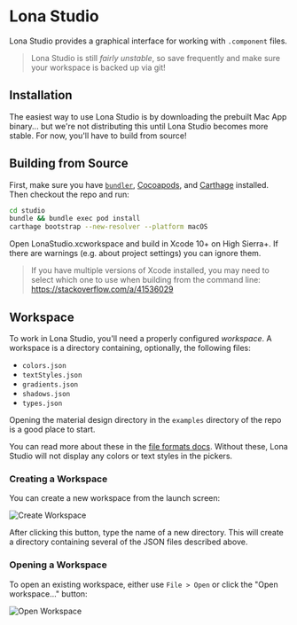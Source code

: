 # Lona Studio

Lona Studio provides a graphical interface for working with `.component` files.

> Lona Studio is still _fairly unstable_, so save frequently and make sure your workspace is backed up via git!

## Installation

The easiest way to use Lona Studio is by downloading the prebuilt Mac App binary... but we're not distributing this until Lona Studio becomes more stable. For now, you'll have to build from source!

## Building from Source

First, make sure you have [`bundler`](http://bundler.io/), [Cocoapods](https://cocoapods.org/), and [Carthage](https://github.com/Carthage/Carthage) installed. Then checkout the repo and run:

```bash
cd studio
bundle && bundle exec pod install
carthage bootstrap --new-resolver --platform macOS
```

Open LonaStudio.xcworkspace and build in Xcode 10+ on High Sierra+. If there are warnings (e.g. about project settings) you can ignore them.

> If you have multiple versions of Xcode installed, you may need to select which one to use when building from the command line: https://stackoverflow.com/a/41536029

## Workspace

To work in Lona Studio, you'll need a properly configured _workspace_. A workspace is a directory containing, optionally, the following files:

- `colors.json`
- `textStyles.json`
- `gradients.json`
- `shadows.json`
- `types.json`

Opening the material design directory in the `examples` directory of the repo is a good place to start.

You can read more about these in the [file formats docs](../docs/file-formats/README.md). Without these, Lona Studio will not display any colors or text styles in the pickers.

### Creating a Workspace

You can create a new workspace from the launch screen:

![Create Workspace](../docs/images/create-workspace.png)

After clicking this button, type the name of a new directory. This will create a directory containing several of the JSON files described above.

### Opening a Workspace

To open an existing workspace, either use `File > Open` or click the "Open workspace..." button:

![Open Workspace](../docs/images/open-workspace.png)
